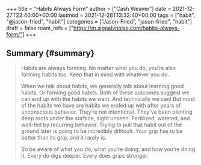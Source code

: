 +++
title = "Habits Always Form"
author = ["Cash Weaver"]
date = 2021-12-27T22:40:00+00:00
lastmod = 2021-12-28T13:32:40+00:00
tags = ["habit", "@jason-fried", "habit"]
categories = ["Jason-Fried", "jason-fried", "habit"]
draft = false
roam_refs = ["https://m.signalvnoise.com/habits-always-form/"]
+++

## Summary {#summary}

> Habits are always forming. No matter what you do, you’re also forming habits too. Keep that in mind with whatever you do.
>
> When we talk about habits, we generally talk about learning good habits. Or forming good habits. Both of these outcomes suggest we can end up with the habits we want. And technically we can! But most of the habits we have are habits we ended up with after years of unconscious behavior. They’re not intentional. They’ve been planting deep roots under the surface, sight unseen. Fertilized, watered, and well-fed by recurring behavior. Trying to pull that habit out of the ground later is going to be incredibly difficult. Your grip has to be better than its grip, and it rarely is.
>
> So be aware of what you do, what you’re doing, and how you’re doing it. Every do digs deeper. Every does grips stronger.
